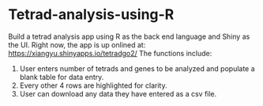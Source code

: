 # Tetrad-analysis-using-R
Build a tetrad analysis app using R as the back end language and Shiny as the UI.
Right now, the app is up onlined at:  https://xiangyu.shinyapps.io/tetradgo2/
The functions include:
1. User enters number of tetrads and genes to be analyzed and populate a blank table for data entry.
2. Every other 4 rows are highlighted for clarity.
3. User can download any data they have entered as a csv file.
